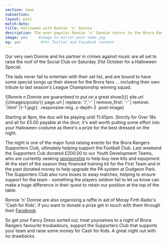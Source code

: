 ```yaml
---
section: news
subsection:
layout: post
match-date:
title: Halloween with Ronnie 'n' Donnie
description: The ever popular Ronnie 'n' Donnie return to the Brora Rangers Social Club for Halloween
image: yes     #image to mirror post name.jpg
og: yes         #for Twitter and Facebook content
---
```

Our very own Donnie and his partner in crimes against music are all set to raise the roof of the Social Club on Saturday 31st October for a Halloween Special.

The lads never fail to entertain with their set list, and are bound to have some special songs up their sleeve for the Brora fans ... including their own tribute to last season's League Championship winning squad.

![Ronnie n Donnie are guaranteed to put on a great show]({{ site.url }}/images/posts/{{ page.url | replace: '/','-' | remove_first: '-' | remove: '.html' }}-1.jpg){: .responsive-img .z-depth-2 .post-image}

Starting at 8pm, the duo will be playing until 11:45pm. Strictly for Over 18s and all for £5.00 payable at the door, it's well worth putting some effort into your Halloween costume as there's a prize for the best dressed on the night.

The night is one of the major fund raising events for the Brora Rangers Supporters Club, ultimately helping support the Football Club. Last weekend the Supporters Cub donated £200.00 to our Youth Development Teams, who are currently seeking [sponsorship](/2015/10/15/youth-team-sponsorship.html) to help buy new kits and equipment. At the start of the season they financed training kit for the First Team and in the past donated money to help upgrade the PA system at Dudgeon Park. The Supporters Club also runs buses to away matches, helping to ensure support for the team - something the players seldom fail to let us know can make a huge difference in their quest to retain our position at the top of the table.

Ronnie 'n' Donnie are also organising a raffle in aid of Moray Firth Radio's 'Cash for Kids', if you want to donate a prize get in touch with them through their [Facebook](https://www.facebook.com/ronnien.donnie) 

So get your Fancy Dress sorted out, treat yourselves to a night of Brora Rangers favourite troubadours, support the Supporters Club that supports your team and raise some money for Cash for Kids. A great night out with no drawbacks.
